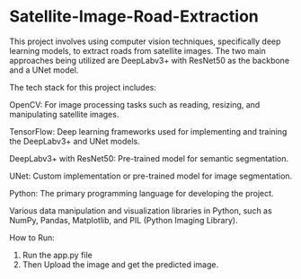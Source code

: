 # Satellite-Image-Road-Extraction

This project involves using computer vision techniques, specifically deep learning models, to extract roads from satellite images. The two main approaches being utilized are DeepLabv3+ with ResNet50 as the backbone and a UNet model.


The tech stack for this project includes:

OpenCV: For image processing tasks such as reading, resizing, and manipulating satellite images.

TensorFlow: Deep learning frameworks used for implementing and training the DeepLabv3+ and UNet models.

DeepLabv3+ with ResNet50: Pre-trained model for semantic segmentation.

UNet: Custom implementation or pre-trained model for image segmentation.

Python: The primary programming language for developing the project.

Various data manipulation and visualization libraries in Python, such as NumPy, Pandas, Matplotlib, and PIL (Python Imaging Library).

How to Run:

1. Run the app.py file
2. Then Upload the image and get the predicted image.